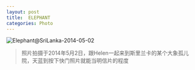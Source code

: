 ```yaml
---
layout: post
title:  ELEPHANT
categories: Photo
---
```


![Elephant@SriLanka-2014-05-02](http://7xkj65.com1.z0.glb.clouddn.com/Elephant@SriLanka-2014-05-02)

> 照片拍摄于2014年5月2日，跟Helen一起来到斯里兰卡的某个大象孤儿院，天蓝到按下快门照片就能当明信片的程度